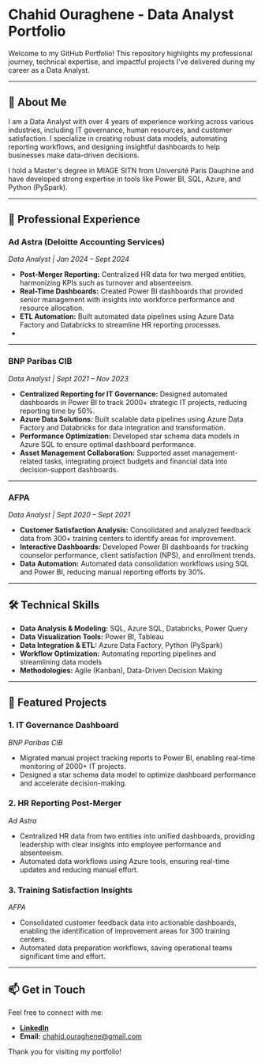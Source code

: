 # Chahid Ouraghene - Data Analyst Portfolio

Welcome to my GitHub Portfolio! This repository highlights my professional journey, technical expertise, and impactful projects I've delivered during my career as a Data Analyst.

---

## 👋 About Me

I am a Data Analyst with over 4 years of experience working across various industries, including IT governance, human resources, and customer satisfaction. I specialize in creating robust data models, automating reporting workflows, and designing insightful dashboards to help businesses make data-driven decisions.

I hold a Master's degree in MIAGE SITN from Université Paris Dauphine and have developed strong expertise in tools like Power BI, SQL, Azure, and Python (PySpark).

---

## 💼 Professional Experience

### **Ad Astra (Deloitte Accounting Services)**  
*Data Analyst | Jan 2024 – Sept 2024*  

- **Post-Merger Reporting:** Centralized HR data for two merged entities, harmonizing KPIs such as turnover and absenteeism.
- **Real-Time Dashboards:** Created Power BI dashboards that provided senior management with insights into workforce performance and resource allocation.
- **ETL Automation:** Built automated data pipelines using Azure Data Factory and Databricks to streamline HR reporting processes.
- 
---

### **BNP Paribas CIB**  
*Data Analyst | Sept 2021 – Nov 2023*  

- **Centralized Reporting for IT Governance:** Designed automated dashboards in Power BI to track 2000+ strategic IT projects, reducing reporting time by 50%.
- **Azure Data Solutions:** Built scalable data pipelines using Azure Data Factory and Databricks for data integration and transformation.
- **Performance Optimization:** Developed star schema data models in Azure SQL to ensure optimal dashboard performance.
- **Asset Management Collaboration:** Supported asset management-related tasks, integrating project budgets and financial data into decision-support dashboards.

---

### **AFPA**  
*Data Analyst | Sept 2020 – Sept 2021*  

- **Customer Satisfaction Analysis:** Consolidated and analyzed feedback data from 300+ training centers to identify areas for improvement.
- **Interactive Dashboards:** Developed Power BI dashboards for tracking counselor performance, client satisfaction (NPS), and enrollment trends.
- **Data Automation:** Automated data consolidation workflows using SQL and Power BI, reducing manual reporting efforts by 30%.

---

## 🛠️ Technical Skills

- **Data Analysis & Modeling:** SQL, Azure SQL, Databricks, Power Query
- **Data Visualization Tools:** Power BI, Tableau
- **Data Integration & ETL:** Azure Data Factory, Python (PySpark)
- **Workflow Optimization:** Automating reporting pipelines and streamlining data models
- **Methodologies:** Agile (Kanban), Data-Driven Decision Making

---

## 📂 Featured Projects

### **1. IT Governance Dashboard**  
*BNP Paribas CIB*  
- Migrated manual project tracking reports to Power BI, enabling real-time monitoring of 2000+ IT projects.  
- Designed a star schema data model to optimize dashboard performance and accelerate decision-making.

### **2. HR Reporting Post-Merger**  
*Ad Astra*  
- Centralized HR data from two entities into unified dashboards, providing leadership with clear insights into employee performance and absenteeism.  
- Automated data workflows using Azure tools, ensuring real-time updates and reducing manual effort.

### **3. Training Satisfaction Insights**  
*AFPA*  
- Consolidated customer feedback data into actionable dashboards, enabling the identification of improvement areas for 300 training centers.  
- Automated data preparation workflows, saving operational teams significant time and effort.

---

## 📫 Get in Touch

Feel free to connect with me:

- **[LinkedIn](https://linkedin.com/in/chahid-ouraghene)**
- **Email:** chahid.ouraghene@gmail.com  

Thank you for visiting my portfolio!
